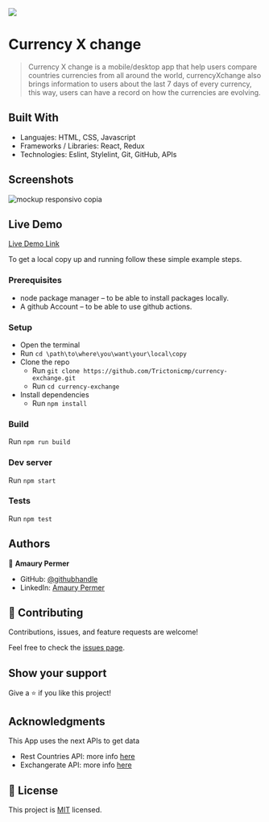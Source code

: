 ![](https://img.shields.io/badge/Microverse-blueviolet)

# Currency X change

> Currency X change is a mobile/desktop app that help users compare countries currencies from all around the world, currencyXchange also brings information to users about the last 7 days of every currency, this way, users can have a record on how the currencies are evolving. 


## Built With

- Languajes: HTML, CSS, Javascript
- Frameworks / Libraries: React, Redux
- Technologies: Eslint, Stylelint, Git, GitHub, APIs

## Screenshots
![mockup responsivo copia](https://user-images.githubusercontent.com/11634112/175438478-54be2ea2-54fb-499e-bc53-1faef917400b.png)


## Live Demo

[Live Demo Link](https://delightful-llama-d7353f.netlify.app/profile)


To get a local copy up and running follow these simple example steps.

### Prerequisites

* node package manager – to be able to install packages locally.
* A github Account – to be able to use github actions.


### Setup
* Open the terminal
* Run ```cd \path\to\where\you\want\your\local\copy```
* Clone the repo
  * Run ```git clone https://github.com/Trictonicmp/currency-exchange.git```
  * Run ```cd currency-exchange```
* Install dependencies  
  * Run ```npm install```

### Build
Run ```npm run build```

### Dev server
Run ```npm start```

### Tests
Run ```npm test```


## Authors

👤 **Amaury Permer**

- GitHub: [@githubhandle](https://github.com/Trictonicmp)
- LinkedIn: [Amaury Permer](https://www.linkedin.com/in/amaury-permer/)

## 🤝 Contributing

Contributions, issues, and feature requests are welcome!

Feel free to check the [issues page](../../issues/).

## Show your support

Give a ⭐️ if you like this project!

## Acknowledgments
This App uses the next APIs to get data
- Rest Countries API: more info [here](https://restcountries.com/)
- Exchangerate API: more info [here](https://exchangerate.host)

## 📝 License

This project is [MIT](./MIT.md) licensed.
